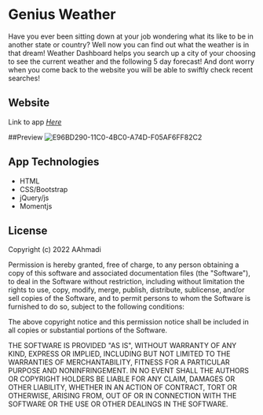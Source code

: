 # Genius Weather
Have you ever been sitting down at your job wondering what its like to be in another state or country? Well now you can find out what the weather is in that dream! Weather Dashboard helps you search up a city of your choosing to see the current weather and the following 5 day forecast! And dont worry when you come back to the website you will be able to swiftly check recent searches!

## Website
Link to app [_Here_](https://abstrack5.github.io/Genius-Weather/)

##Preview
![E96BD290-11C0-4BC0-A74D-F05AF6FF82C2](https://user-images.githubusercontent.com/100798134/175834834-c2d8489c-8f1d-4c91-8f6f-3209f887d0b9.jpeg)


## App Technologies
* HTML
* CSS/Bootstrap
* jQuery/js
* Momentjs

## License 
Copyright (c) 2022 AAhmadi

Permission is hereby granted, free of charge, to any person obtaining a copy
of this software and associated documentation files (the "Software"), to deal
in the Software without restriction, including without limitation the rights
to use, copy, modify, merge, publish, distribute, sublicense, and/or sell
copies of the Software, and to permit persons to whom the Software is
furnished to do so, subject to the following conditions:

The above copyright notice and this permission notice shall be included in all
copies or substantial portions of the Software.

THE SOFTWARE IS PROVIDED "AS IS", WITHOUT WARRANTY OF ANY KIND, EXPRESS OR
IMPLIED, INCLUDING BUT NOT LIMITED TO THE WARRANTIES OF MERCHANTABILITY,
FITNESS FOR A PARTICULAR PURPOSE AND NONINFRINGEMENT. IN NO EVENT SHALL THE
AUTHORS OR COPYRIGHT HOLDERS BE LIABLE FOR ANY CLAIM, DAMAGES OR OTHER
LIABILITY, WHETHER IN AN ACTION OF CONTRACT, TORT OR OTHERWISE, ARISING FROM,
OUT OF OR IN CONNECTION WITH THE SOFTWARE OR THE USE OR OTHER DEALINGS IN THE
SOFTWARE.
